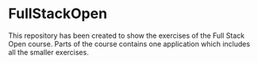 # FullStackOpen
This repository has been created to show the exercises of the Full Stack Open course.
Parts of the course contains one application which includes all the smaller exercises.

